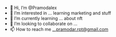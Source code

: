 - 👋 Hi, I’m @Pramodalex
- 👀 I’m interested in ... learning marketing and stuff
- 🌱 I’m currently learning ... about nft
- 💞️ I’m looking to collaborate on ...
- 📫 How to reach me ...pramodar.rpt@gmail.com

<!---
Pramodalex/Pramodalex is a ✨ special ✨ repository because its `README.md` (this file) appears on your GitHub profile.
You can click the Preview link to take a look at your changes.
--->
